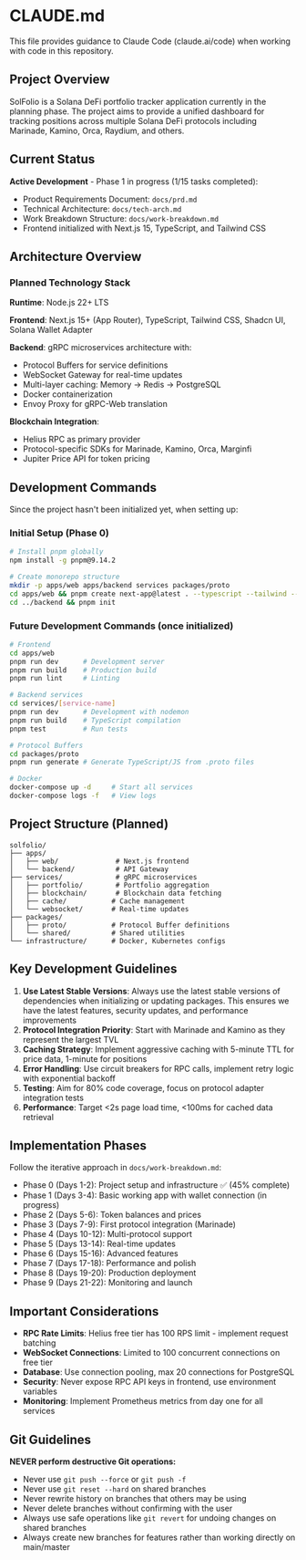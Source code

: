 # CLAUDE.md

This file provides guidance to Claude Code (claude.ai/code) when working with code in this repository.

## Project Overview

SolFolio is a Solana DeFi portfolio tracker application currently in the planning phase. The project aims to provide a unified dashboard for tracking positions across multiple Solana DeFi protocols including Marinade, Kamino, Orca, Raydium, and others.

## Current Status

**Active Development** - Phase 1 in progress (1/15 tasks completed):
- Product Requirements Document: `docs/prd.md`
- Technical Architecture: `docs/tech-arch.md`
- Work Breakdown Structure: `docs/work-breakdown.md`
- Frontend initialized with Next.js 15, TypeScript, and Tailwind CSS

## Architecture Overview

### Planned Technology Stack

**Runtime**: Node.js 22+ LTS

**Frontend**: Next.js 15+ (App Router), TypeScript, Tailwind CSS, Shadcn UI, Solana Wallet Adapter

**Backend**: gRPC microservices architecture with:
- Protocol Buffers for service definitions
- WebSocket Gateway for real-time updates
- Multi-layer caching: Memory → Redis → PostgreSQL
- Docker containerization
- Envoy Proxy for gRPC-Web translation

**Blockchain Integration**:
- Helius RPC as primary provider
- Protocol-specific SDKs for Marinade, Kamino, Orca, Marginfi
- Jupiter Price API for token pricing

## Development Commands

Since the project hasn't been initialized yet, when setting up:

### Initial Setup (Phase 0)
```bash
# Install pnpm globally
npm install -g pnpm@9.14.2

# Create monorepo structure
mkdir -p apps/web apps/backend services packages/proto
cd apps/web && pnpm create next-app@latest . --typescript --tailwind --app
cd ../backend && pnpm init
```

### Future Development Commands (once initialized)
```bash
# Frontend
cd apps/web
pnpm run dev      # Development server
pnpm run build    # Production build
pnpm run lint     # Linting

# Backend services
cd services/[service-name]
pnpm run dev      # Development with nodemon
pnpm run build    # TypeScript compilation
pnpm test         # Run tests

# Protocol Buffers
cd packages/proto
pnpm run generate # Generate TypeScript/JS from .proto files

# Docker
docker-compose up -d     # Start all services
docker-compose logs -f   # View logs
```

## Project Structure (Planned)

```
solfolio/
├── apps/
│   ├── web/              # Next.js frontend
│   └── backend/          # API Gateway
├── services/             # gRPC microservices
│   ├── portfolio/        # Portfolio aggregation
│   ├── blockchain/       # Blockchain data fetching
│   ├── cache/           # Cache management
│   └── websocket/       # Real-time updates
├── packages/
│   ├── proto/           # Protocol Buffer definitions
│   └── shared/          # Shared utilities
└── infrastructure/      # Docker, Kubernetes configs
```

## Key Development Guidelines

1. **Use Latest Stable Versions**: Always use the latest stable versions of dependencies when initializing or updating packages. This ensures we have the latest features, security updates, and performance improvements
2. **Protocol Integration Priority**: Start with Marinade and Kamino as they represent the largest TVL
3. **Caching Strategy**: Implement aggressive caching with 5-minute TTL for price data, 1-minute for positions
4. **Error Handling**: Use circuit breakers for RPC calls, implement retry logic with exponential backoff
5. **Testing**: Aim for 80% code coverage, focus on protocol adapter integration tests
6. **Performance**: Target <2s page load time, <100ms for cached data retrieval

## Implementation Phases

Follow the iterative approach in `docs/work-breakdown.md`:
- Phase 0 (Days 1-2): Project setup and infrastructure ✅ (45% complete)
- Phase 1 (Days 3-4): Basic working app with wallet connection (in progress)
- Phase 2 (Days 5-6): Token balances and prices
- Phase 3 (Days 7-9): First protocol integration (Marinade)
- Phase 4 (Days 10-12): Multi-protocol support
- Phase 5 (Days 13-14): Real-time updates
- Phase 6 (Days 15-16): Advanced features
- Phase 7 (Days 17-18): Performance and polish
- Phase 8 (Days 19-20): Production deployment
- Phase 9 (Days 21-22): Monitoring and launch

## Important Considerations

- **RPC Rate Limits**: Helius free tier has 100 RPS limit - implement request batching
- **WebSocket Connections**: Limited to 100 concurrent connections on free tier
- **Database**: Use connection pooling, max 20 connections for PostgreSQL
- **Security**: Never expose RPC API keys in frontend, use environment variables
- **Monitoring**: Implement Prometheus metrics from day one for all services

## Git Guidelines

**NEVER perform destructive Git operations:**
- Never use `git push --force` or `git push -f`
- Never use `git reset --hard` on shared branches
- Never rewrite history on branches that others may be using
- Never delete branches without confirming with the user
- Always use safe operations like `git revert` for undoing changes on shared branches
- Always create new branches for features rather than working directly on main/master